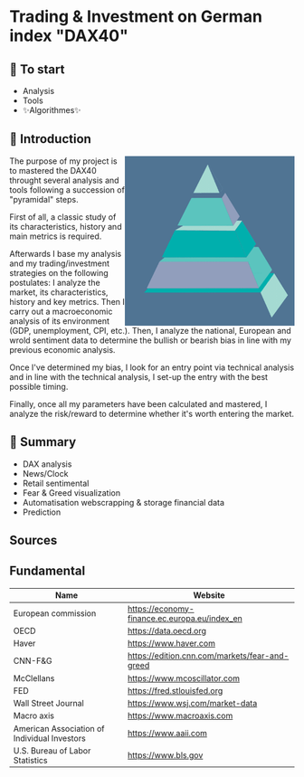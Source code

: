 # Trading & Investment on German index "DAX40"

## 🔸 To start

- Analysis
- Tools
- ✨Algorithmes✨

## 🔸 Introduction

<img align="right" width="300" height="300" src="AjOR.gif">
The purpose of my project is to mastered the DAX40 throught several analysis and tools following a succession of "pyramidal" steps.

First of all, a classic study of its characteristics, history and main metrics is required.

Afterwards I base my analysis and my trading/investment strategies on the following postulates: 
I analyze the market, its characteristics, history and key metrics. Then I carry out a macroeconomic analysis of its environment (GDP, unemployment, CPI, etc.). 
Then, I analyze the national, European and wrold sentiment data to determine the bullish or bearish bias in line with my previous economic analysis.

Once I've determined my bias, I look for an entry point via technical analysis and in line with the technical analysis, I set-up the entry with the best possible timing.

Finally, once all my parameters have been calculated and mastered, I analyze the risk/reward to determine whether it's worth entering the market.

## 🔸 Summary

- DAX analysis
- News/Clock
- Retail sentimental
- Fear & Greed visualization 
- Automatisation webscrapping & storage financial data
- Prediction 


## Sources

  

## Fundamental

| Name | Website |
| ------ | ------ |
| European commission | https://economy-finance.ec.europa.eu/index_en
| OECD | https://data.oecd.org
| Haver | https://www.haver.com
| CNN-F&G | https://edition.cnn.com/markets/fear-and-greed
| McClellans | https://www.mcoscillator.com
| FED | https://fred.stlouisfed.org
| Wall Street Journal | https://www.wsj.com/market-data
| Macro axis | https://www.macroaxis.com
| American Association of Individual Investors | https://www.aaii.com
| U.S. Bureau of Labor Statistics | https://www.bls.gov

